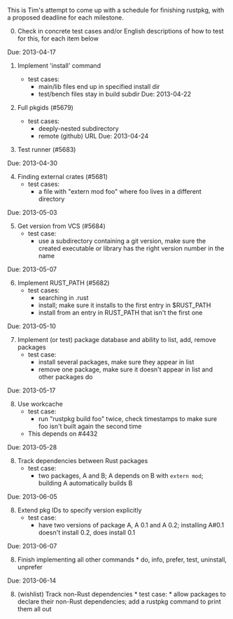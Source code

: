 This is Tim's attempt to come up with a schedule for finishing rustpkg, with a proposed deadline for each milestone.

0. Check in concrete test cases and/or English descriptions of how to test for this, for each item below

Due: 2013-04-17

1. Implement 'install' command
      * test cases:
        * main/lib files end up in specified install dir
      	* test/bench files stay in build subdir
Due: 2013-04-22

2. Full	pkgids (#5679)
      * test cases:
         * deeply-nested subdirectory
      	 * remote (github) URL
Due: 2013-04-24

3. Test	runner (#5683)

Due: 2013-04-30

4. Finding external crates (#5681)
      * test cases:
          * a file with "extern mod foo" where foo lives in a different directory

Due: 2013-05-03

5. Get version from VCS (#5684)
      * test case:
          * use a subdirectory containing a git version, make sure the created executable or library has the right version number in the name

Due: 2013-05-07

6. Implement RUST_PATH (#5682)
      * test cases:
          * searching in .rust
      	  * install; make sure it installs to the first entry in $RUST_PATH
      	  * install from an entry in RUST_PATH that isn't the first one

Due: 2013-05-10

7. Implement (or test) package database	and ability to list, add, remove packages
      * test case:
          * install several packages, make sure they appear in list
      	  * remove one package, make sure it doesn't appear in list and other packages do

Due: 2013-05-17

8. Use workcache
      * test case:
          * run "rustpkg build foo" twice, check timestamps to make sure foo isn't built again the second time
      * This depends on #4432

Due: 2013-05-28

8. Track dependencies between Rust packages
      * test case:
          * two packages, A and B; A depends on B with ```extern mod```; building A automatically builds B

Due: 2013-06-05

8. Extend pkg IDs to specify version explicitly
      * test case:
           * have two versions of package A, A 0.1 and A 0.2; installing A#0.1 doesn't install 0.2, does install 0.1

Due: 2013-06-07

8. Finish implementing all other commands
       * do, info, prefer, test, uninstall, unprefer

Due: 2013-06-14

8. (wishlist) Track non-Rust dependencies
       * test case:
           * allow packages to declare their non-Rust dependencies; add a rustpkg command to print them all out